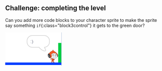 ## Challenge: completing the level

Can you add more code blocks to your character sprite to make the sprite say something `if`{:class="block3control"} it gets to the green door?

![снимок экрана](images/dodge-win.png)